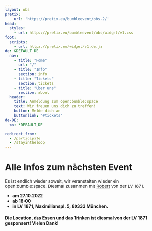```yaml
---
layout: obs
pretix:
    url: 'https://pretix.eu/bumbleevent/obs-2/'
head:
  styles:
    - url: https://pretix.eu/bumbleevent/obs/widget/v1.css
foot:  
  scripts:
    - url: https://pretix.eu/widget/v1.de.js
de: &DEFAULT_DE
  nav:
    - title: "Home"
      url: "/"
    - title: "Info"
      section: info
    - title: "Tickets"
      section: tickets
    - title: "Über uns"
      section: about
  header:
    title: Anmeldung zum open:bumble:space
    text: Wir freuen uns dich zu treffen!
    button: Melde dich an
    buttonlink: "#tickets"
de-DE:
  <<: *DEFAULT_DE

redirect_from:
  - /participate
  - /stayintheloop
---
```


# Alle Infos zum nächsten Event

Es ist endlich wieder soweit, wir veranstalten wieder ein open:bumble:space. Diesmal zusammen mit [Robert](https://www.linkedin.com/in/robertkuerzinger/) von der LV 1871.

- **am 27.10.2022**
- **ab 18:00**
- **in LV 1871, Maximilianspl. 5, 80333 München.**

#### Die Location, das Essen und das Trinken ist diesmal von der LV 1871 gesponsert! Vielen Dank!
